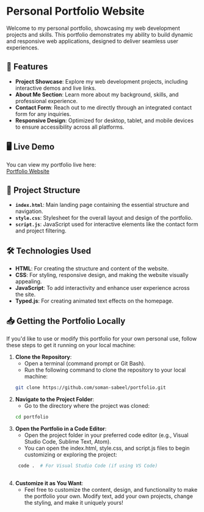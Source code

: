 # **Personal Portfolio Website**

Welcome to my personal portfolio, showcasing my web development projects and skills. This portfolio demonstrates my ability to build dynamic and responsive web applications, designed to deliver seamless user experiences.

## 🌟 **Features**
- **Project Showcase**: Explore my web development projects, including interactive demos and live links.
- **About Me Section**: Learn more about my background, skills, and professional experience.
- **Contact Form**: Reach out to me directly through an integrated contact form for any inquiries.
- **Responsive Design**: Optimized for desktop, tablet, and mobile devices to ensure accessibility across all platforms.

## 🖥️ **Live Demo**  
You can view my portfolio live here:  
[Portfolio Website](https://github.io/soman-sabeel/Portfolio)

## 📂 **Project Structure**  
- **`index.html`**: Main landing page containing the essential structure and navigation.
- **`style.css`**: Stylesheet for the overall layout and design of the portfolio.
- **`script.js`**: JavaScript used for interactive elements like the contact form and project filtering.

## 🛠️ **Technologies Used**  
- **HTML**: For creating the structure and content of the website.
- **CSS**: For styling, responsive design, and making the website visually appealing.
- **JavaScript**: To add interactivity and enhance user experience across the site.
- **Typed.js**: For creating animated text effects on the homepage.

## 📥 **Getting the Portfolio Locally**  
If you'd like to use or modify this portfolio for your own personal use, follow these steps to get it running on your local machine:

1. **Clone the Repository**:
   - Open a terminal (command prompt or Git Bash).
   - Run the following command to clone the repository to your local machine:
   ```bash
   git clone https://github.com/soman-sabeel/portfolio.git

2. **Navigate to the Project Folder**:
   - Go to the directory where the project was cloned:
   ```bash
   cd portfolio

3. **Open the Portfolio in a Code Editor**:
   - Open the project folder in your preferred code editor (e.g., Visual Studio Code, Sublime Text, Atom).
   - You can open the index.html, style.css, and script.js files to begin customizing or exploring the project:
   ```bash
    code .  # For Visual Studio Code (if using VS Code)
        
4. **Customize it as You Want**:
   - Feel free to customize the content, design, and functionality to make the portfolio your own. Modify text, add your own projects, change the styling, and make it uniquely yours!